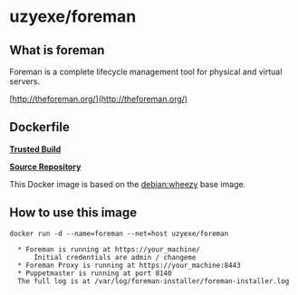# uzyexe/foreman

## What is foreman

Foreman is a complete lifecycle management tool for physical and virtual servers.

[http://theforeman.org/](http://theforeman.org/)

## Dockerfile

[**Trusted Build**](https://registry.hub.docker.com/u/uzyexe/foreman/)

[**Source Repository**](https://github.com/uzyexe/dockerfile-foreman)

This Docker image is based on the [debian:wheezy](https://registry.hub.docker.com/_/debian/) base image.

## How to use this image

```
docker run -d --name=foreman --net=host uzyexe/foreman

  * Foreman is running at https://your_machine/
      Initial credentials are admin / changeme
  * Foreman Proxy is running at https://your_machine:8443
  * Puppetmaster is running at port 8140
  The full log is at /var/log/foreman-installer/foreman-installer.log
```

